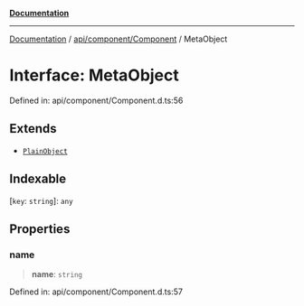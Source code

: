 [**Documentation**](../../../../index.md)

***

[Documentation](../../../../index.md) / [api/component/Component](../index.md) / MetaObject

# Interface: MetaObject

Defined in: api/component/Component.d.ts:56

## Extends

- [`PlainObject`](../../../../perspective-client/type-aliases/PlainObject.md)

## Indexable

\[`key`: `string`\]: `any`

## Properties

### name

> **name**: `string`

Defined in: api/component/Component.d.ts:57
